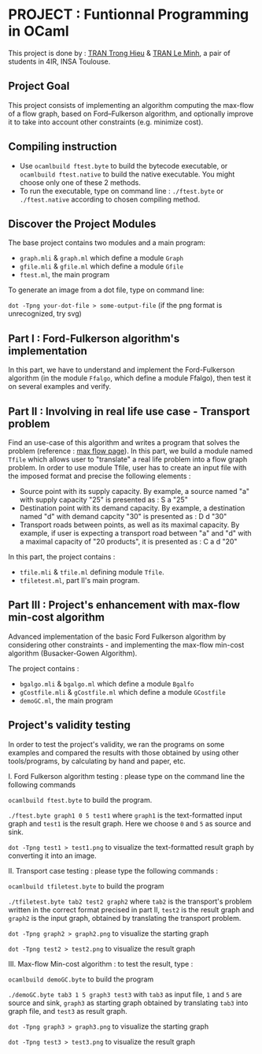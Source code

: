 # PROJECT : Funtionnal Programming in OCaml

This project is done by : [TRAN Trong Hieu](https://github.com/kuro10) & [TRAN Le Minh](https://github.com/tranleminh), a pair of students in 4IR, INSA Toulouse.

## Project Goal  

This project consists of implementing an algorithm computing the max-flow of a flow graph, based on Ford–Fulkerson algorithm, and optionally improve it to take into account other constraints (e.g. minimize cost).

## Compiling instruction
* Use `ocamlbuild ftest.byte` to build the bytecode executable, or `ocamlbuild ftest.native` to build the native executable. You might choose only one of these 2 methods.
* To run the executable, type on command line : `./ftest.byte` or `./ftest.native` according to chosen compiling method. 

## Discover the Project Modules 

The base project contains two modules and a main program: 

* `graph.mli` & `graph.ml` which define a module `Graph`
* `gfile.mli` & `gfile.ml` which define a module `Gfile`
* `ftest.ml`, the main program 

To generate an image from a dot file, type on command line: 

 `dot -Tpng your-dot-file > some-output-file` (if the png format is unrecognized, try svg)

## Part I : Ford-Fulkerson algorithm's implementation

In this part, we have to understand and implement the Ford-Fulkerson algorithm (in the module `Ffalgo`, which define a module Ffalgo), then test it on several examples and verify.

## Part II : Involving in real life use case - Transport problem

Find an use-case of this algorithm and writes a program that solves the problem (reference : [max flow page](https://en.wikipedia.org/wiki/Maximum_flow_problem)). 
In this part, we build a module named `Tfile` which allows user to "translate" a real life problem into a flow graph problem. 
In order to use module Tfile, user has to create an input file with the imposed format and precise the following elements :
- Source point with its supply capacity. By example, a source named "a" with supply capacity "25" is presented as : S a "25" 
- Destination point with its demand capacity. By example, a destination named "d" with demand capcity "30" is presented as : D d "30"
- Transport roads between points, as well as its maximal capacity. By example, if user is expecting a transport road between "a" and "d" with a maximal capacity of "20 products", it is presented as : C a d "20" 

In this part, the project contains : 

* `tfile.mli` & `tfile.ml` defining module `Tfile`.
* `tfiletest.ml`, part II's main program.

## Part III : Project's enhancement with max-flow min-cost algorithm

Advanced implementation of the basic Ford Fulkerson algorithm by considering other constraints - and implementing the max-flow min-cost algorithm (Busacker-Gowen Algorithm).

The project contains : 

* `bgalgo.mli` & `bgalgo.ml` which define a module `Bgalfo`
* `gCostfile.mli` & `gCostfile.ml` which define a module `GCostfile`
* `demoGC.ml`, the main program 

## Project's validity testing 

In order to test the project's validity, we ran the programs on some examples and compared the results with those obtained by using other tools/programs, by calculating by hand and paper, etc. 


I. Ford Fulkerson algorithm testing : please type on the command line the following commands   

`ocamlbuild ftest.byte` to build the program.
 
`./ftest.byte graph1 0 5 test1` where `graph1` is the text-formatted input graph and `test1` is the result graph. Here we choose `0` and `5` as source and sink. 

`dot -Tpng test1 > test1.png` to visualize the text-formatted result graph by converting it into an image. 


II. Transport case testing : please type the following commands :

`ocamlbuild tfiletest.byte` to build the program

`./tfiletest.byte tab2 test2 graph2` where `tab2` is the transport's problem written in the correct format precised in part II, `test2` is the result graph and `graph2` is the input graph, obtained by translating the transport problem. 

`dot -Tpng graph2 > graph2.png` to visualize the starting graph

`dot -Tpng test2 > test2.png` to visualize the result graph


III. Max-flow Min-cost algorithm : to test the result, type : 

`ocamlbuild demoGC.byte` to build the program

`./demoGC.byte tab3 1 5 graph3 test3` with `tab3` as input file, `1` and `5` are source and sink, `graph3` as starting graph obtained by translating `tab3` into graph file, and `test3` as result graph. 

`dot -Tpng graph3 > graph3.png` to visualize the starting graph

`dot -Tpng test3 > test3.png` to visualize the result graph

